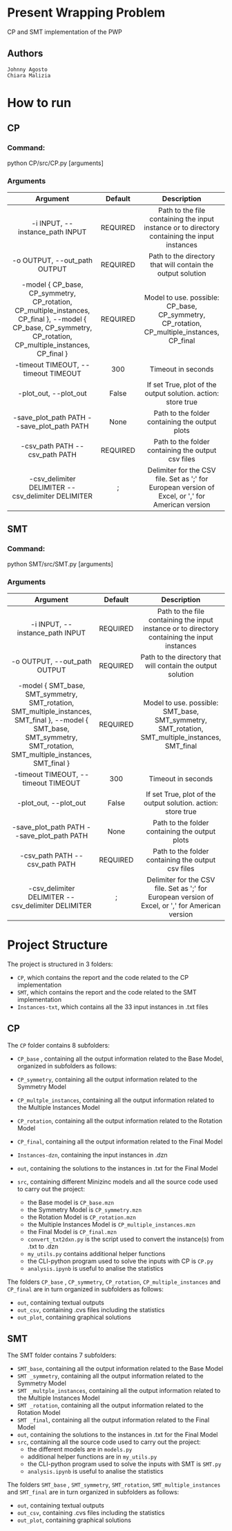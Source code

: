 # **Present Wrapping Problem**
CP and SMT implementation of the PWP

## Authors
	Johnny Agosto 
	Chiara Malizia 

# **How to run** 

## **CP**

### Command:
python CP/src/CP.py [arguments]

### Arguments

|             Argument             |       Default       |       Description       |
|:--------------------------------:|:-------------------:|:------------------------:|
| -i INPUT, --instance_path INPUT  | REQUIRED | Path to the file containing the input instance or to directory containing the input instances |
| -o OUTPUT, --out_path OUTPUT | REQUIRED | Path to the directory that will contain the output solution |
|-model { CP_base, CP_symmetry, CP_rotation, CP_multiple_instances, CP_final }, --model { CP_base, CP_symmetry, CP_rotation, CP_multiple_instances, CP_final }| REQUIRED | Model to use. possible: CP_base, CP_symmetry, CP_rotation, CP_multiple_instances, CP_final |
-timeout TIMEOUT, --timeout TIMEOUT	| 300 |Timeout in seconds|
-plot_out, --plot_out| False | If set True, plot of the output solution. action: store true |
-save_plot_path PATH --save_plot_path PATH | None | Path to the folder containing the output plots|
-csv_path PATH --csv_path PATH | REQUIRED	| Path to the folder containing the output csv files |
-csv_delimiter DELIMITER --csv_delimiter DELIMITER | ; | Delimiter for the CSV file. Set as ';' for European version of Excel, or ',' for American version|



## **SMT**


### Command:
python SMT/src/SMT.py [arguments]

### Arguments

|             Argument             |       Default       |       Description       |
|:--------------------------------:|:-------------------:|:------------------------:|
| -i INPUT, --instance_path INPUT  | REQUIRED | Path to the file containing the input instance or to directory containing the input instances |
| -o OUTPUT, --out_path OUTPUT | REQUIRED | Path to the directory that will contain the output solution |
|-model { SMT_base, SMT_symmetry, SMT_rotation, SMT_multiple_instances, SMT_final }, --model { SMT_base, SMT_symmetry, SMT_rotation, SMT_multiple_instances, SMT_final }| REQUIRED | Model to use. possible: SMT_base, SMT_symmetry, SMT_rotation, SMT_multiple_instances, SMT_final |
-timeout TIMEOUT, --timeout	TIMEOUT | 300 |Timeout in seconds|
-plot_out, --plot_out| False | If set True, plot of the output solution. action: store true |
-save_plot_path PATH --save_plot_path PATH | None | Path to the folder containing the output plots|
-csv_path PATH --csv_path PATH | REQUIRED | Path to the folder containing the output csv files |
-csv_delimiter DELIMITER --csv_delimiter DELIMITER | ;	| Delimiter for the CSV file. Set as ';' for European version of Excel, or ',' for American version|


# **Project Structure**
The project is structured in 3 folders:
 * `CP`, which contains the report and the code related to the CP implementation
 * `SMT`, which contains the report and the code related to the SMT implementation
 * `Instances-txt`, which contains all the 33 input instances in .txt files

## **CP**
The `CP` folder contains 8 subfolders:
* `CP_base` , containing all the output information related to the Base Model, organized in subfolders as follows:

* `CP_symmetry`, containing all the output information related to the Symmetry Model
* `CP_multple_instances`, containing all the output information related to the Multiple Instances Model
* `CP_rotation`, containing all the output information related to the Rotation Model
* `CP_final`, containing all the output information related to the Final Model
* `Instances-dzn`, containing the input instances in .dzn
* `out`, containing the solutions to the instances in .txt for the Final Model
* `src`, containing different Minizinc models and all the source code used to carry out the project:
	* the Base model is `CP_base.mzn` 
	* the Symmetry Model is `CP_symmetry.mzn` 
	* the Rotation Model is `CP_rotation.mzn` 
	* the Multiple Instances Model is `CP_multiple_instances.mzn`
	* the Final Model is `CP_final.mzn`
	* `convert_txt2dxn.py` is the script used to convert the instance(s) from .txt to .dzn
	* `my_utils.py` contains additional helper functions
	* the CLI-python program used to solve the inputs with CP is `CP.py`
	* `analysis.ipynb` is useful to analise the statistics

The folders `CP_base` , `CP_symmetry`, `CP_rotation`, `CP_multiple_instances` and `CP_final` are in turn organized in subfolders as follows:
* `out`, containing textual outputs
* `out_csv`, containing .cvs files including the statistics
* `out_plot`, containing graphical solutions

## **SMT**
The SMT folder contains 7 subfolders:
* `SMT_base`, containing all the output information related to the Base Model
* `SMT _symmetry`, containing all the output information related to the Symmetry Model
* `SMT _multple_instances`, containing all the output information related to the Multiple Instances Model
* `SMT _rotation`, containing all the output information related to the Rotation Model
* `SMT _final`, containing all the output information related to the Final Model
* `out`, containing the solutions to the instances in .txt for the Final Model
* `src`, containing all the source code used to carry out the project:
	* the different models are in `models.py`
	* additional helper functions are in `my_utils.py`
	* the CLI-python program used to solve the inputs with SMT is `SMT.py`
	* `analysis.ipynb` is useful to analise the statistics

The folders `SMT_base` , `SMT_symmetry`, `SMT_rotation`, `SMT_multiple_instances` and `SMT_final` are in turn organized in subfolders as follows:
* `out`, containing textual outputs
* `out_csv`, containing .cvs files including the statistics
* `out_plot`, containing graphical solutions


